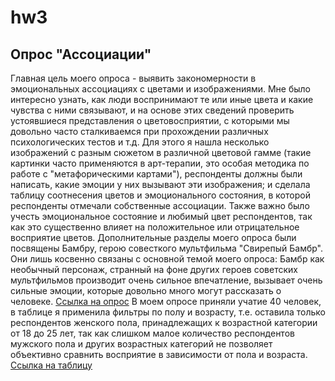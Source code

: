 # hw3
## Опрос "Ассоциации"
Главная цель моего опроса - выявить закономерности в эмоциональных ассоциациях с цветами и изображениями. Мне было интересно узнать, как люди воспринимают те или иные цвета и какие чувства с ними связывают, и на основе этих сведений проверить устоявшиеся представления о цветовосприятии, с которыми мы довольно часто сталкиваемся при прохождении различных психологических тестов и т.д. Для этого я нашла несколько изображений с разным сюжетом в различной цветовой гамме (такие картинки часто применяются в арт-терапии, это особая методика по работе с "метафорическими картами"), респонденты должны были написать, какие эмоции у них вызывают эти изображения; и сделала таблицу соотнесения цветов и эмоционального состояния, в которой респонденты отмечали собственные ассоциации. Также важно было учесть эмоциональное состояние и любимый цвет респондентов, так как это существенно влияет на положительное или отрицательное восприятие цветов.
Дополнительные разделы моего опроса были посвящены Бамбру, герою совесткого мультфильма "Свирепый Бамбр". Они лишь косвенно связаны с основной темой моего опроса: Бамбр как необычный персонаж, странный на фоне других героев советских мультфильмов производит очень сильное впечатление, вызывает очень сильные эмоции, которые довольно много могут рассказать о человеке.
[Ссылка на опрос](https://docs.google.com/forms/d/1jKjwXN91FIAY0i_iA46C-BkYEusVnUEgR2nopwRoG-o/edit)
В моем опросе приняли учатие 40 человек, в таблице я применила фильтры по полу и возрасту, т.е. оставила только респондентов женского пола, принадлежащих к возрастной категории от 18 до 25 лет, так как слишком малое количество респондентов мужского пола и других возрастных категорий не позволяет объективно сравнить восприятие в зависимости от пола и возраста.
[Ссылка на таблицу](https://docs.google.com/spreadsheets/d/1M5mxNAdH4iRUlwKvWUs7su2JBWCF6gQ1FJ4opTpTcHc/edit#gid=1027230128)
